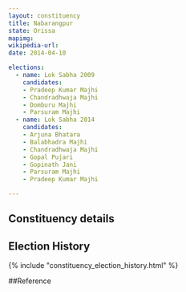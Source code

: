 ```yaml
---
layout: constituency
title: Nabarangpur
state: Orissa
mapimg: 
wikipedia-url: 
date: 2014-04-10

elections: 
  - name: Lok Sabha 2009
    candidates: 
    - Pradeep Kumar Majhi 
    - Chandradhwaja Majhi 
    - Domburu Majhi 
    - Parsuram Majhi  
  - name: Lok Sabha 2014
    candidates: 
    - Arjuna Bhatara 
    - Balabhadra Majhi 
    - Chandradhwaja Majhi 
    - Gopal Pujari 
    - Gopinath Jani 
    - Parsuram Majhi 
    - Pradeep Kumar Majhi  

---
```


## Constituency details


## Election History
{% include "constituency_election_history.html" %}

##Reference
